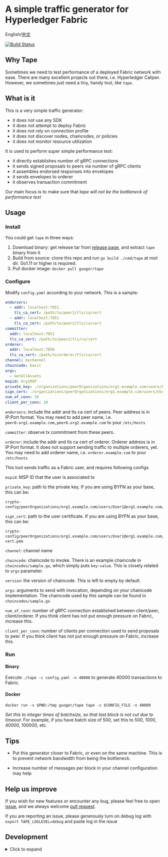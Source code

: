 # A simple traffic generator for Hyperledger Fabric

English/[中文](docs/whatis.md)

[![Build Status](https://dev.azure.com/guojiannan1101/guojiannan1101/_apis/build/status/guoger.tape?branchName=master)](https://dev.azure.com/guojiannan1101/guojiannan1101/_build/latest?definitionId=1&branchName=master)
## Why Tape

Sometimes we need to test performance of a deployed Fabric network with ease. There are many excellent projects out there, i.e. Hyperledger Caliper. However, we sometimes just need a tiny, handy tool, like `tape`.

## What is it

This is a very simple traffic generator:
- it does not use any SDK
- it does not attempt to deploy Fabric
- it does not rely on connection profile
- it does not discover nodes, chaincodes, or policies
- it does not monitor resource utilization

It is used to perform super simple performance test:
- it directly establishes number of gRPC connections
- it sends signed proposals to peers via number of gRPC clients
- it assembles endorsed responses into envelopes
- it sends envelopes to orderer
- it observes transaction commitment

Our main focus is to make sure that *tape will not be the bottleneck of performance test*

## Usage

### Install

You could get `tape` in three ways:
1. Download binary: get release tar from [release page](https://github.com/guoger/tape/releases), and extract `tape` binary from it
2. Build from source: clone this repo and run `go build ./cmd/tape` at root dir. Go1.11 or higher is required.
3. Pull docker image: `docker pull guoger/tape`

### Configure

Modify `config.yaml` according to your network. This is a sample:
```yaml
endorsers:
  - addr: localhost:7051
    tls_ca_cert: /path/to/peer1/tls/ca/cert
  - addr: localhost:7051
    tls_ca_cert: /path/to/peer2/tls/ca/cert
committer:
  addr: localhost:7051
  tls_ca_cert: /path/to/peer2/tls/ca/cert
orderer:
  addr: localhost:7050
  tls_ca_cert: /path/to/orderer/tls/ca/cert
channel: mychannel
chaincode: basic
args:
  - GetAllAssets
mspid: Org1MSP
private_key: ./organizations/peerOrganizations/org1.example.com/users/User1@org1.example.com/msp/keystore/priv_sk
sign_cert: ./organizations/peerOrganizations/org1.example.com/users/User1@org1.example.com/msp/signcerts/User1@org1.example.com-cert.pem
num_of_conn: 10
client_per_conn: 10
```

`endorsers`: include the addr and tls ca cert of peers. Peer address is in IP:Port format. You may need to add peer name, i.e. `peer0.org1.example.com,peer0.org2.example.com` to your `/etc/hosts`

`committer`: observe tx commitment from these peers.

`orderer`: include the addr and tls ca cert of orderer. Orderer address is in IP:Port format. It does not support sending traffic to multiple orderers, yet. You may need to add orderer name, i.e. `orderer.example.com` to your `/etc/hosts`

This tool sends traffic as a Fabric user, and requires following configs

`mspid`: MSP ID that the user is associated to

`private_key`: path to the private key. If you are using BYFN as your base, this can be:
```
crypto-config/peerOrganizations/org1.example.com/users/User1@org1.example.com/msp/keystore/priv_sk
```

`sign_cert`: path to the user certificate. If you are using BYFN as your base, this can be:
```
crypto-config/peerOrganizations/org1.example.com/users/User1@org1.example.com/msp/signcerts/User1@org1.example.com-cert.pem
```

`channel`: channel name

`chaincode`: chaincode to invoke. There is an example chaincode in `chaincodes/sample.go`, which simply puts `key:value`. This is closely related to `args` parameter.

`version`: the version of chaincode. This is left to empty by default.

`args`: arguments to send with invocation, depending on your chaincode implementation. The chaincode used by this sample can be found in `chaincodes/sample.go`

`num_of_conn`: number of gRPC connection established between client/peer, client/orderer. If you think client has not put enough pressure on Fabric, increase this.

`client_per_conn`: number of clients per connection used to send proposals to peer. If you think client has not put enough pressure on Fabric, increase this.

### Run

#### Binary

Execute `./tape -c config.yaml -n 40000` to generate 40000 transactions to Fabric.

#### Docker

```
docker run -v $PWD:/tmp guoger/tape tape -c $CONFIG_FILE -n 40000
```

*Set this to integer times of batchsize, so that last block is not cut due to timeout*. For example, if you have batch size of 500, set this to 500, 1000, 40000, 100000, etc.

## Tips

- Put this generator closer to Fabric, or even on the same machine. This is to prevent network bandwidth from being the bottleneck.

- Increase number of messages per block in your channel configuration may help

## Help us improve

If you wish for new features or encounter any bug, please feel free to open [issue](https://github.com/guoger/tape/issues), and we always welcome [pull request](https://github.com/guoger/tape/pulls).

If you are reporting an issue, please generously turn on debug log with `export TAPE_LOGLEVEL=debug` and paste log in the issue

## Development
<details>
<summary>Click to expand</summary>

### Tape workflow

Tape consists of several workers that run in goroutines, so that the pipeline is highly concurrent and scalable. Workers are connected via buffered channels, so they can pass products around.

![tape workflow](tape.jpeg)

### log

We use [logrus](https://github.com/sirupsen/logrus) for logging, which can be set with env var `export TAPE_LOGLEVEL=debug`.
Here are possbile values (warn by default)
`"panic", "fatal", "error", "warn", "warning", "info", "debug", "trace"`

</details>
